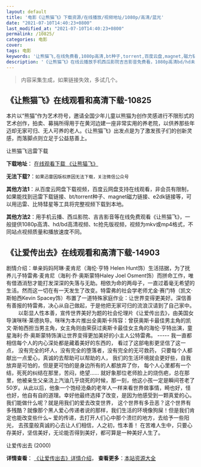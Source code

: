 ```yaml
---
layout: default
title: '电影《让熊猫飞》下载资源/在线播放/视频地址/1080p/高清/蓝光'
date: "2021-07-10T14:40:23+0800"
last_modified_at: "2021-07-10T14:40:23+0800"
permalink: /10825/
categories: 电影
cover:
tags: 电影
keywords: '让熊猫飞,在线免费看,1080p高清,bt种子,torrent,百度云盘,magnet,磁力链,迅雷下载资源'
description: '《让熊猫飞》在线云播放手机西瓜影院吉吉影音免费看，1080p高清bd/hd未删减完整版和tc抢先枪版，mkv/mp4格式，附带bt/torrent种子、magnet/磁力链、百度云盘、网盘资源迅雷下载链接'
---
```


>内容采集生成，如果链接失效，多试几个。


## 《让熊猫飞》在线观看和高清下载-10825

本片以&ldquo;熊猫”作为艺术符号，邀请全国少年儿童以熊猫为创作灵感进行不限形式的艺术创作，拍卖、募捐所得用于在黄河边建一座非常实用的养老院，以供养那些年迈却无家可归、无人可养的老人。《让熊猫飞》出发点是为了激发孩子们的创新灵感，而落脚点则立足于公益慈善上。<span class="Apple-converted-space">


让熊猫飞迅雷下载

**下载地址**： [在线观看下载 《让熊猫飞》](https://www.993dy.com//vod-detail-id-22005.html) 


**无法下载?**：`如果迅雷因版权原因无法下载，关注微信公众号 `

**其他方法1**：从百度云网盘下载视频，百度云网盘支持在线观看，非会员有限制，如果能找到迅雷下载链接、bt/torrent种子、magnet磁力链接、e2dk链接等，可以用迅雷、比特彗星等工具将完整视频下载到本地。

**其他方法2**：用手机云播、西瓜影院、吉吉影音等在线免费观看《让熊猫飞》，一般提供1080p高清、hd/bd高清视频、tc抢先版视频，视频为mkv或mp4格式，不同站点视频质量和播放速度不同。


## 《让爱传出去》在线观看和高清下载-14903

剧情介绍：单亲妈妈阿琳·麦肯尼（海伦·亨特 Helen Hunt饰）生活拮据，为了抚养儿子特雷弗·麦肯尼（海利·乔·奥斯蒙特Haley Joel Osment饰）而拼命工作，唯有借酒消愁才能打发深深的失落与无助。相依为命的两母子，一直过着毫无希望的生活。然而这一切在有一天发生了改变。特雷弗的社会学老师尤金·赛门特（凯文·斯帕西Kevin Spacey饰）布置了一道特殊家庭作业：让世界变得更美好。深信善有善报的特雷弗，决心从自己做起，于是他把无家可归的流浪汉请到了自己家中。  　　以彰显人性本善，宣传世界美好为题的社会伦理片《让爱传出去》，由美国女导演咪咪·莱德执导。咪咪为本片推出全奥斯卡阵容：曾获奥斯卡最佳男主角的凯文·斯帕西担当男主角，女主角则由荣获过奥斯卡最佳女主角的海伦·亨特出演，童星海利·乔·奥斯蒙特饰演让世界变得更加美好的小主人公特雷弗。 ----- 我一直都相信每个人的内心深处都是藏着美好的东西的， 看过了这部电影更坚信了这一点， 没有完全的坏人，没有完全的堕落者，没有完全的无可救药， 只要每个人都献出一点爱心，真诚的去帮助可以帮助的人， 我们的生活环境就会更好些，自我放弃是可怕的，但是更可怕的是身边所有的人都放弃了你， 每个人心里都有一个结，死死的纠结在那里，苦闷，绝望…… 就好象那位老师脸上的烧伤疤，总在那里，他被亲生父亲浇上汽油几乎烧死的时候，那一刻，他这小孩一定是瞬间苍老了50岁。从此以后，他象一个饱经沧桑的老年人一样来看世界做事情，畸也好，怪也好，他自有自的道理。幸好他最终选择了改变，是因为他感受到一颗真爱的心。 我们能做什么呢？就是用我们的爱去改变世界， 这个世界有多丑恶？这个世界有多残酷？就像那个黑人爱心传递者说的那样，我们生活的环境像狗屎！但是我们肯定也能改变些什么~ 爱的传递，去打开人们心中那个溃烂的地方，去给予一些阳光， 去孩童般真诚的心去让人们相信，人之初，性本善！ 在苦难人生中，只要心存美好，坚信美好，无论能否得到美好，都可算是一种美好人生了。


让爱传出去 (2000)

**详情查看**： [《让爱传出去》详情介绍](/movie/14903/)， **查看更多**：[本站资源大全](/movie/t/all/)

